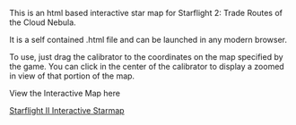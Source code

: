 This is an html based interactive star map for Starflight 2: Trade Routes of the Cloud Nebula.

It is a self contained .html file and can be launched in any modern browser.

To use, just drag the calibrator to the coordinates on the map specified by the game.
You can click in the center of the calibrator to display a zoomed in view of that portion of the map.

View the Interactive Map here

[Starflight II Interactive Starmap](https://digitoxin1.github.io/Starflight2InteractiveMap/Starflight%202%20-%20Trade%20Routes%20of%20the%20Cloud%20Nebula%20-%20Interactive%20Starmap.html)
